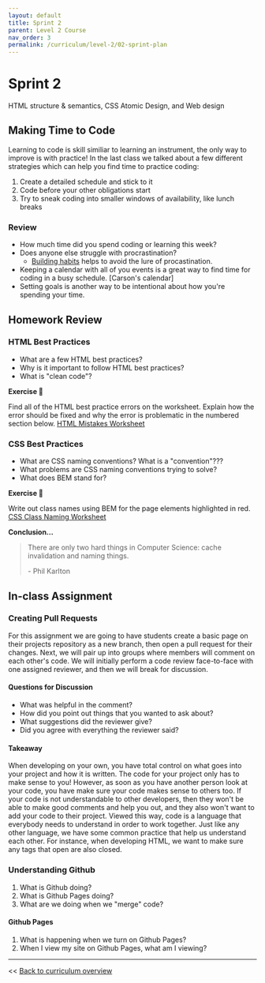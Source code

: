 ```yaml
---
layout: default
title: Sprint 2
parent: Level 2 Course
nav_order: 3
permalink: /curriculum/level-2/02-sprint-plan
---
```


# Sprint 2
HTML structure & semantics, CSS Atomic Design, and Web design

## Making Time to Code

Learning to code is skill similiar to learning an instrument, the only way to improve is with practice! In the last class we talked about a few different strategies which can help you find time to practice coding:

1. Create a detailed schedule and stick to it
1. Code before your other obligations start
1. Try to sneak coding into smaller windows of availability, like lunch breaks

### Review 

* How much time did you spend coding or learning this week?
* Does anyone else struggle with procrastination?
  * [Building habits](https://jamesclear.com/habit-guide) helps to avoid the lure of procastination. 
* Keeping a calendar with all of you events is a great way to find time for coding in a busy schedule. [Carson's calendar]
* Setting goals is another way to be intentional about how you're spending your time.

## Homework Review

### HTML Best Practices

* What are a few HTML best practices? 
* Why is it important to follow HTML best practices? 
* What is "clean code"?

**Exercise 📝**

Find all of the HTML best practice errors on the worksheet. Explain how the error should be fixed and why the error is problematic in the numbered section below. <a href="./html-mistakes.pdf" type="application/pdf" target="_blank">HTML Mistakes Worksheet</a>

### CSS Best Practices

* What are CSS naming conventions? What is a "convention"???
* What problems are CSS naming conventions trying to solve? 
* What does BEM stand for? 

**Exercise 📝**

Write out class names using BEM for the page elements highlighted in red. <a href="./class-naming-exercise.pdf" type="application/pdf" target="_blank">CSS Class Naming Worksheet</a>

**Conclusion...**

> There are only two hard things in Computer Science: cache invalidation and naming things.
>
> \- Phil Karlton

## In-class Assignment 

### Creating Pull Requests
For this assignment we are going to have students create a basic page on their projects repository as a new branch, then open a pull request for their changes. Next, we will pair up into groups where members will comment on each other's code. We will initially perform a code review face-to-face with one assigned reviewer, and then we will break for discussion.

#### Questions for Discussion
* What was helpful in the comment?
* How did you point out things that you wanted to ask about?  
* What suggestions did the reviewer give? 
* Did you agree with everything the reviewer said?

#### Takeaway
When developing on your own, you have total control on what goes into your project and how it is written. The code for your project only has to make sense to you! However, as soon as you have another person look at your code, you have make sure your code makes sense to others too. If your code is not understandable to other developers, then they won't be able to make good comments and help you out, and they also won't want to add your code to their project. Viewed this way, code is a language that everybody needs to understand in order to work together. Just like any other language, we have some common practice that help us understand each other. For instance, when developing HTML, we want to make sure any tags that open are also closed. 

### Understanding Github
1. What is Github doing? 
2. What is Github Pages doing?
3. What are we doing when we "merge" code?

#### Github Pages
1. What is happening when we turn on Github Pages?
2. When I view my site on Github Pages, what am I viewing?


---
<< [Back to curriculum overview](../level-2)
